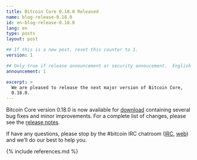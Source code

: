 ```yaml
---
title: Bitcoin Core 0.18.0 Released
name: blog-release-0.18.0
id: en-blog-release-0.18.0
lang: en
type: posts
layout: post

## If this is a new post, reset this counter to 1.
version: 1

## Only true if release announcement or security annoucement.  English posts only
announcement: 1

excerpt: >
  We are pleased to release the next major version of Bitcoin Core,
  0.18.0.
---
```

Bitcoin Core version 0.18.0 is now available for [download][download
page] containing several bug fixes and minor improvements.  For a
complete list of changes, please see the [release notes][].

If have any questions, please stop by the #bitcoin IRC chatroom
([IRC][irc], [web][web irc]) and we’ll do our best to help you.

[release notes]: /en/releases/0.18.0/
[IRC]: irc://irc.freenode.net/bitcoin
[web irc]: https://webchat.freenode.net/?channels=bitcoin&uio=d4
[download page]: /en/download

{% include references.md %}
